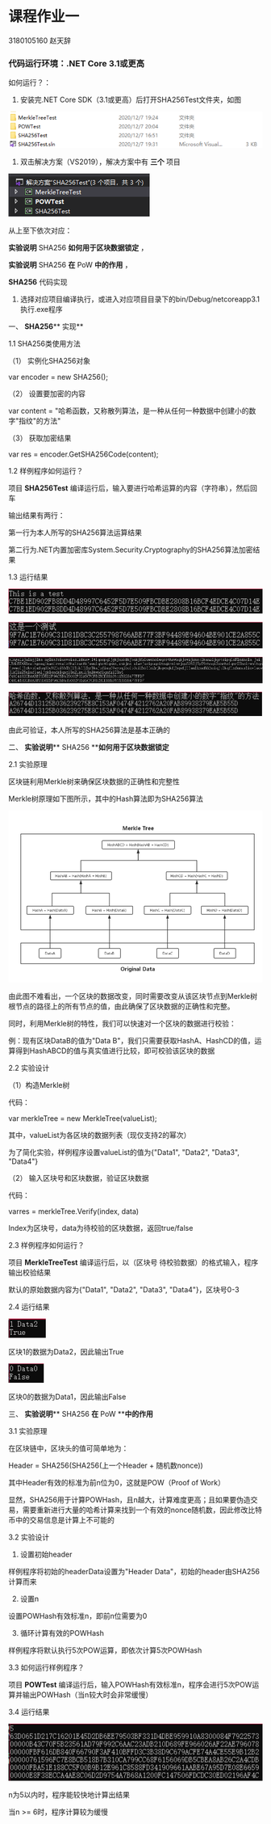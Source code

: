 # 课程作业一

3180105160 赵天辞

### 代码运行环境：.NET Core 3.1或更高

如何运行？：

1. 安装完.NET Core SDK（3.1或更高）后打开SHA256Test文件夹，如图

![](Pics/1.png)

1. 双击解决方案（VS2019），解决方案中有 **三个** 项目

![](Pics/2.png)

从上至下依次对应：

**实验说明** SHA256 ****如何用于区块数据锁定**** ，

**实验说明** SHA256 ****在**** PoW ****中的作用**** ，

**SHA256** 代码实现

1. 选择对应项目编译执行，或进入对应项目目录下的bin/Debug/netcoreapp3.1执行.exe程序

一、 **SHA256**** 实现**

  1.1 SHA256类使用方法

（1） 实例化SHA256对象

var encoder = new SHA256();

（2） 设置要加密的内容

var content = &quot;哈希函数，又称散列算法，是一种从任何一种数据中创建小的数字&quot;指纹&quot;的方法&quot;

（3）  获取加密结果

var res = encoder.GetSHA256Code(content);

1.2 样例程序如何运行？

项目 **SHA256Test** 编译运行后，输入要进行哈希运算的内容（字符串），然后回车

输出结果有两行：

第一行为本人所写的SHA256算法运算结果

第二行为.NET内置加密库System.Security.Cryptography的SHA256算法加密结果

1.3 运行结果

![](Pics/3.png)

![](Pics/4.png)

![](Pics/5.png)

![](Pics/6.png)

由此可验证，本人所写的SHA256算法是基本正确的

二、 **实验说明**** SHA256 ****如何用于区块数据锁定**

2.1 实验原理

区块链利用Merkle树来确保区块数据的正确性和完整性

Merkle树原理如下图所示，其中的Hash算法即为SHA256算法

![](Pics/7.png)

由此图不难看出，一个区块的数据改变，同时需要改变从该区块节点到Merkle树根节点的路径上的所有节点的值，由此确保了区块数据的正确性和完整。

同时，利用Merkle树的特性，我们可以快速对一个区块的数据进行校验：

例：现有区块DataB的值为&quot;Data B&quot;，我们只需要获取HashA、HashCD的值，运算得到HashABCD的值与真实值进行比较，即可校验该区块的数据

2.2 实验设计

（1）构造Merkle树

代码：

var merkleTree = new MerkleTree(valueList);

其中，valueList为各区块的数据列表（现仅支持2的幂次）

为了简化实验，样例程序设置valueList的值为{&quot;Data1&quot;, &quot;Data2&quot;, &quot;Data3&quot;, &quot;Data4&quot;}

（2） 输入区块号和区块数据，验证区块数据

代码：

varres = merkleTree.Verify(index, data)

Index为区块号，data为待校验的区块数据，返回true/false

2.3 样例程序如何运行？

项目 **MerkleTreeTest** 编译运行后，以（区块号 待校验数据）的格式输入，程序输出校验结果

默认的原始数据内容为{&quot;Data1&quot;, &quot;Data2&quot;, &quot;Data3&quot;, &quot;Data4&quot;}，区块号0-3

2.4 运行结果

![](Pics/8.png)

区块1的数据为Data2，因此输出True

![](Pics/9.png)

区块0的数据为Data1，因此输出False

三、 **实验说明**** SHA256 ****在**** PoW ****中的作用**

  3.1 实验原理

在区块链中，区块头的值可简单地为：

Header = SHA256(SHA256(上一个Header + 随机数nonce))

其中Header有效的标准为前n位为0，这就是POW（Proof of Work）

显然，SHA256用于计算POWHash，且n越大，计算难度更高；且如果要伪造交易，需要重新进行大量的哈希计算来找到一个有效的nonce随机数，因此修改比特币中的交易信息是计算上不可能的

  3.2 实验设计

1. 设置初始header

样例程序将初始的headerData设置为&quot;Header Data&quot;，初始的header由SHA256计算而来

2. 设置n

设置POWHash有效标准n，即前n位需要为0

3. 循环计算有效的POWHash

样例程序将默认执行5次POW运算，即依次计算5次POWHash

  3.3 如何运行样例程序？

项目 **POWTest** 编译运行后，输入POWHash有效标准n，程序会进行5次POW运算并输出POWHash（当n较大时会非常缓慢）

  3.4 运行结果

![](Pics/10.png)

n为5以内时，程序能较快地计算出结果

当n >= 6时，程序计算较为缓慢
